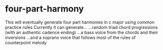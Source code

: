 # four-part-harmony
This will eventually generate four part harmonies in c major using common practice rules
Currently it can generate...
  ...random triad chord progressions (with an authentic cadence ending)
  ...a bass voice from the chords and their inversions
  ...and a soprano voice that follows most of the rules of counterpoint melody
